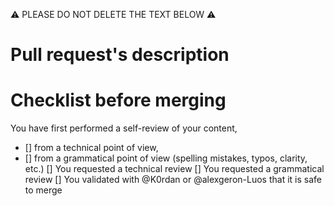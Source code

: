 ⚠ PLEASE DO NOT DELETE THE TEXT BELOW ⚠

# Pull request's description



# Checklist before merging

You have first performed a self-review of your content, 
 - [] from a technical point of view,
 - [] from a grammatical point of view (spelling mistakes, typos, clarity, etc.)
[] You requested a technical review
[] You requested a grammatical review
[] You validated with @K0rdan or @alexgeron-Luos that it is safe to merge
